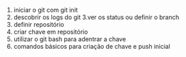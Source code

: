 1. iniciar o git com git init
2. descobrir os logs do git
3.ver os status ou definir o branch
4. definir repositório
5. criar chave em repositório
6. utilizar o git bash para adentrar a chave
7. comandos básicos para criação de chave e push inicial
